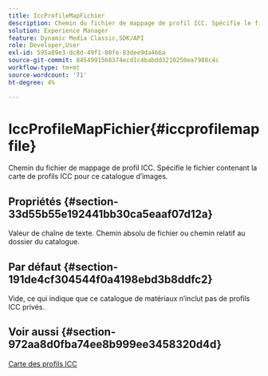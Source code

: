 ```yaml
---
title: IccProfileMapFichier
description: Chemin du fichier de mappage de profil ICC. Spécifie le fichier contenant la carte de profils ICC pour ce catalogue d’images.
solution: Experience Manager
feature: Dynamic Media Classic,SDK/API
role: Developer,User
exl-id: 595a89e3-dc8d-49f1-80fe-83dee9da466a
source-git-commit: 8454991568374ecd1c4babdd3210250ea7988c4c
workflow-type: tm+mt
source-wordcount: '71'
ht-degree: 4%

---
```


# IccProfileMapFichier{#iccprofilemapfile}

Chemin du fichier de mappage de profil ICC. Spécifie le fichier contenant la carte de profils ICC pour ce catalogue d’images.

## Propriétés {#section-33d55b55e192441bb30ca5eaaf07d12a}

Valeur de chaîne de texte. Chemin absolu de fichier ou chemin relatif au dossier du catalogue.

## Par défaut {#section-191de4cf304544f0a4198ebd3b8ddfc2}

Vide, ce qui indique que ce catalogue de matériaux n’inclut pas de profils ICC privés.

## Voir aussi {#section-972aa8d0fba74ee8b999ee3458320d4d}

[Carte des profils ICC](../../../../../ir-api/material-cat/image-rendering-api-ref/c-ir-material-catalog/c-ir-icc-profile-map-reference/c-ir-icc-profile-map-reference.md#concept-8c2a7d205b8544ccaa159f5b66710012)
